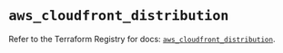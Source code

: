 # `aws_cloudfront_distribution`

Refer to the Terraform Registry for docs: [`aws_cloudfront_distribution`](https://registry.terraform.io/providers/hashicorp/aws/6.13.0/docs/resources/cloudfront_distribution).

